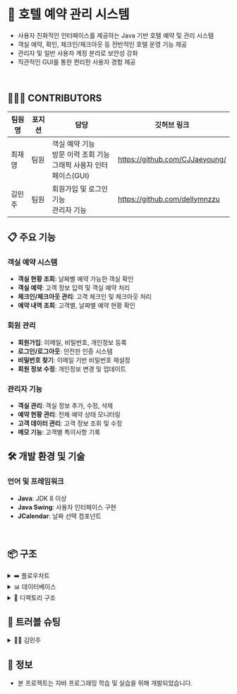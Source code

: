 # 🏨 호텔 예약 관리 시스템
- 사용자 친화적인 인터페이스를 제공하는 Java 기반 호텔 예약 및 관리 시스템
- 객실 예약, 확인, 체크인/체크아웃 등 전반적인 호텔 운영 기능 제공
- 관리자 및 일반 사용자 계정 분리로 보안성 강화
- 직관적인 GUI를 통한 편리한 사용자 경험 제공

<br>

## 🧑🧑👩 CONTRIBUTORS
|팀원명   |포지션   | 담당   |깃허브 링크|
|---| ---   |---|---|
|최재영|   팀원 | 객실 예약 기능<br>방문 이력 조회 기능<br>그래픽 사용자 인터페이스(GUI)<br>   | https://github.com/CJJaeyoung/|
|김민주|   팀원|    회원가입 및 로그인 기능<br>관리자 기능 <br> |   https://github.com/dellymnzzu|


## 📋 주요 기능
### 객실 예약 시스템
- **객실 현황 조회**: 날짜별 예약 가능한 객실 확인
- **객실 예약**: 고객 정보 입력 및 객실 예약 처리
- **체크인/체크아웃 관리**: 고객 체크인 및 체크아웃 처리
- **예약 내역 조회**: 고객별, 날짜별 예약 현황 확인

### 회원 관리
- **회원가입**: 이메일, 비밀번호, 개인정보 등록
- **로그인/로그아웃**: 안전한 인증 시스템
- **비밀번호 찾기**: 이메일 기반 비밀번호 재설정
- **회원 정보 수정**: 개인정보 변경 및 업데이트

### 관리자 기능
- **객실 관리**: 객실 정보 추가, 수정, 삭제
- **예약 현황 관리**: 전체 예약 상태 모니터링
- **고객 데이터 관리**: 고객 정보 조회 및 수정
- **메모 기능**: 고객별 특이사항 기록

## 🛠️ 개발 환경 및 기술
### 언어 및 프레임워크
- **Java**: JDK 8 이상
- **Java Swing**: 사용자 인터페이스 구현
- **JCalendar**: 날짜 선택 컴포넌트

<br>

## 📦 구조

<details><summary>➡️ 플로우차트
</summary>

![Image](https://github.com/user-attachments/assets/d2a9d127-9018-4ec4-bc06-8b570b6fe74c)
## 



</details>

<details><summary>📊 데이터베이스
</summary>

![Image](https://github.com/user-attachments/assets/1a9385d3-2be9-4ec9-9d7a-54563efa3f8d)
## 



</details>

<details><summary>📂 디렉토리 구조
</summary>

```
📂Hotel
 └─📂src
    └─📂main
       ├─📂java
       │  └─📂hotel
       │      ├─📜AddData.java            # 데이터 추가 관련 클래스
       │      ├─📜AdminPage.java          # 관리자 페이지 UI 및 기능
       │      ├─📜DeleteData.java         # 데이터 삭제 관련 클래스
       │      ├─📜FindData.java           # 데이터 검색 관련 클래스
       │      ├─📜HistoryData.java        # 기록 데이터 관리 클래스
       │      ├─📜HotelReservationGUI.java # 메인 예약 시스템 GUI
       │      ├─📜JTableData.java         # 테이블 데이터 처리 클래스
       │      ├─📜Login.java              # 로그인 UI 및 기능
       │      ├─📜Main.java               # 메인 화면 UI 및 기능
       │      ├─📜MainFrame.java          # 메인 프레임 관리
       │      ├─📜MemoData.java           # 메모 데이터 관리 클래스
       │      ├─📜ModifyData.java         # 데이터 수정 관련 클래스
       │      ├─📜Mypage.java             # 마이페이지 UI 및 기능
       │      ├─📜Popup.java              # 팝업 창 관리 클래스
       │      ├─📜ResetPw.java            # 비밀번호 재설정 클래스
       │      ├─📜Room.java               # 객실 정보 클래스
       │      └─📜Sign_up.java            # 회원가입 UI 및 기능
       └─📂resources
          └─📂images                      # UI 이미지 리소스

```

</details>



## 📌 트러블 슈팅

<details><summary>👩‍💻 김민주
</summary>

<br>
<br>

# 1️⃣ 회원 수정 기능에서 콤보 박스 값이 정상적으로 반영되지 않는 문제

## 📝 문제 설명
회원 정보 수정 기능에서 **생성자를 과도하게 사용**한 결과, 콤보 박스의 값이 정상적으로 반영되지 않는 오류 발생

---

## 🔍 문제 발생 경과
- **데이터베이스 저장 확인**: 콤보 박스의 값은 이미 데이터베이스에 정상적으로 저장되어 있음.
- **회원 정보 수정 요청**: 사용자가 회원 정보를 수정할 때, 기존 콤보 박스 값을 변경하려고 시도함.
- **값 변경 오류 발생**: 콤보 박스의 값이 변경되지 않고, 초기 값으로 유지되는 현상 발생.
- **문제 지속**: 다른 입력 필드는 정상적으로 수정되지만, 콤보 박스 값만 변경되지 않는 문제가 계속 발생함.

---

## ⚠️ 원인
- 불필요한 생성자 호출로 인해 **새로운 객체가 생성**되면서 기존 객체의 상태가 유지되지 않았습니다.
- 수정 시 기존 객체를 변경해야 하지만 생성자 호출로 인해 값이 초기화되어 변경 사항이 반영되지 않았습니다.

---

## 🛠️ 해결 방법

**생성자 활용 방식을 점검하고 불필요한 생성자를 제거했습니다.**

---

## ✅ 결과
이 문제를 해결한 후, 사용자가 입력한 정보가 정상적으로 콤보박스에 불러졌습니다.

---





## 


</details>


## 👨‍ 정보
- 본 프로젝트는 자바 프로그래밍 학습 및 실습을 위해 개발되었습니다.
